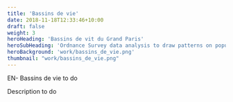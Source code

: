 ```yaml
---
title: 'Bassins de vie'
date: 2018-11-18T12:33:46+10:00
draft: false
weight: 3
heroHeading: 'Bassins de vit du Grand Paris'
heroSubHeading: 'Ordnance Survey data analysis to draw patterns on population living areas.'
heroBackground: 'work/bassins_de_vie.png'
thumbnail: "work/bassins_de_vie.png"
---
```


EN- Bassins de vie to do

Description to do
